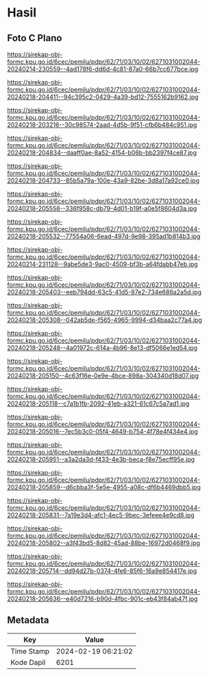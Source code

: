 # Hasil

## Foto C Plano

https://sirekap-obj-formc.kpu.go.id/6cec/pemilu/pdpr/62/71/03/10/02/6271031002044-20240214-230559--4ad178f6-dd6d-4c81-87a0-66b7cc677bce.jpg

https://sirekap-obj-formc.kpu.go.id/6cec/pemilu/pdpr/62/71/03/10/02/6271031002044-20240218-204411--94c395c2-0429-4a39-bd12-7555162b9162.jpg

https://sirekap-obj-formc.kpu.go.id/6cec/pemilu/pdpr/62/71/03/10/02/6271031002044-20240218-203216--30c98574-2aad-4d5b-9f51-cfb6b484c951.jpg

https://sirekap-obj-formc.kpu.go.id/6cec/pemilu/pdpr/62/71/03/10/02/6271031002044-20240218-204834--daaff0ae-8a52-4154-b06b-bb2397f4ce87.jpg

https://sirekap-obj-formc.kpu.go.id/6cec/pemilu/pdpr/62/71/03/10/02/6271031002044-20240218-204733--85b5a79a-100e-43a9-82be-3d8a17a92ce0.jpg

https://sirekap-obj-formc.kpu.go.id/6cec/pemilu/pdpr/62/71/03/10/02/6271031002044-20240218-205558--336f958c-db79-4d01-b19f-a0e5f8604d3a.jpg

https://sirekap-obj-formc.kpu.go.id/6cec/pemilu/pdpr/62/71/03/10/02/6271031002044-20240218-205532--77554a06-6ead-497d-9e98-395ad1b814b3.jpg

https://sirekap-obj-formc.kpu.go.id/6cec/pemilu/pdpr/62/71/03/10/02/6271031002044-20240214-231128--9abe5de3-9ac0-4509-bf3b-a64fdabb47eb.jpg

https://sirekap-obj-formc.kpu.go.id/6cec/pemilu/pdpr/62/71/03/10/02/6271031002044-20240218-205403--eeb794dd-63c5-41d5-87e2-734e686a2a5d.jpg

https://sirekap-obj-formc.kpu.go.id/6cec/pemilu/pdpr/62/71/03/10/02/6271031002044-20240218-205308--042ab5de-f565-4965-9994-d34baa2c77a4.jpg

https://sirekap-obj-formc.kpu.go.id/6cec/pemilu/pdpr/62/71/03/10/02/6271031002044-20240218-205248--4a01972c-614a-4b96-8e13-df5066e1ed54.jpg

https://sirekap-obj-formc.kpu.go.id/6cec/pemilu/pdpr/62/71/03/10/02/6271031002044-20240218-205150--4c63f16e-0e9e-4bce-898a-304340d18d07.jpg

https://sirekap-obj-formc.kpu.go.id/6cec/pemilu/pdpr/62/71/03/10/02/6271031002044-20240218-205118--c7a1b1fb-2092-41eb-a321-61c67c5a7ad1.jpg

https://sirekap-obj-formc.kpu.go.id/6cec/pemilu/pdpr/62/71/03/10/02/6271031002044-20240218-205016--7ec5b3c0-05f4-4649-b754-4f78e4f434e4.jpg

https://sirekap-obj-formc.kpu.go.id/6cec/pemilu/pdpr/62/71/03/10/02/6271031002044-20240218-205951--a3a2da3d-f433-4e3b-beca-f8e75ecff95e.jpg

https://sirekap-obj-formc.kpu.go.id/6cec/pemilu/pdpr/62/71/03/10/02/6271031002044-20240218-205859--d6cbba3f-5e5e-4955-a08c-df6b4469dbb5.jpg

https://sirekap-obj-formc.kpu.go.id/6cec/pemilu/pdpr/62/71/03/10/02/6271031002044-20240218-205831--7a19e3d4-afc1-4ec5-9bec-3efeee4e9cd8.jpg

https://sirekap-obj-formc.kpu.go.id/6cec/pemilu/pdpr/62/71/03/10/02/6271031002044-20240218-205802--a3f43bd5-8d82-45ad-88be-16972d0468f9.jpg

https://sirekap-obj-formc.kpu.go.id/6cec/pemilu/pdpr/62/71/03/10/02/6271031002044-20240218-205714--dd94d27b-0374-4fe6-85f6-16a9e854417e.jpg

https://sirekap-obj-formc.kpu.go.id/6cec/pemilu/pdpr/62/71/03/10/02/6271031002044-20240218-205636--e40d7216-b90d-4fbc-901c-eb43f84ab47f.jpg


## Metadata

| Key        | Value               |
| ---------- | ------------------- |
| Time Stamp | 2024-02-19 06:21:02 |
| Kode Dapil | 6201                |



